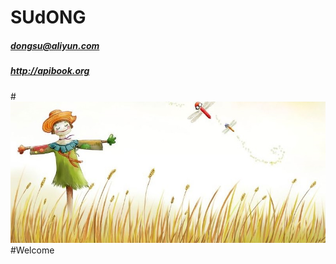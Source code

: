 #                                SUdONG
#####                         dongsu@aliyun.com
#####                         http://apibook.org
#![image](https://github.com/sud2g/sudong/blob/master/face/scarecrow.jpg)
#Welcome
